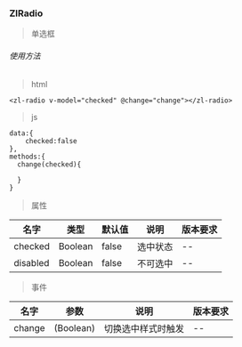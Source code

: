 
### ZlRadio
> 单选框
###### 使用方法

> html

```
<zl-radio v-model="checked" @change="change"></zl-radio>
```
> js

```
data:{
    checked:false
},
methods:{
  change(checked){

  }
}

```
> 属性

| 名字     | 类型    | 默认值 | 说明     | 版本要求 |
| -------- | ------- | ------ | -------- | -------- |
| checked  | Boolean | false  | 选中状态 | --       |
| disabled | Boolean | false  | 不可选中 | --       |

> 事件

| 名字   | 参数      | 说明               | 版本要求 |
| ------ | --------- | ------------------ | -------- |
| change | (Boolean) | 切换选中样式时触发 | --       |

